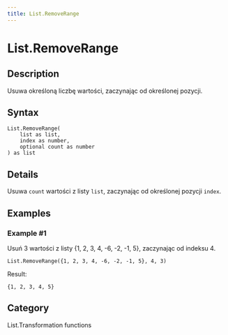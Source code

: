 ```yaml
---
title: List.RemoveRange
---
```


# List.RemoveRange


## Description

Usuwa określoną liczbę wartości, zaczynając od określonej pozycji.


## Syntax

```powerquery
List.RemoveRange(
    list as list,
    index as number,
    optional count as number
) as list
```


## Details

Usuwa <code>count</code> wartości z listy <code>list</code>, zaczynając od określonej pozycji <code>index</code>.


## Examples

### Example #1 
Usuń 3 wartości z listy \{1, 2, 3, 4, -6, -2, -1, 5}, zaczynając od indeksu 4.
```powerquery
List.RemoveRange({1, 2, 3, 4, -6, -2, -1, 5}, 4, 3)
```

Result: 
```powerquery
{1, 2, 3, 4, 5}
```




## Category
List.Transformation functions
